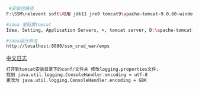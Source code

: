 

```sh
 #安装包路径
F:\SSM\relevent soft\可用 jdk11 jre9 tomcat9\apache-tomcat-9.0.60-windows-x64.zip

#idea 里配置tomcat
Idea, Setting, Application Servers, +, tomcat server, D:\apache-tomcat-9.0.60

#idea运行测试
http://localhost:8080/ssm_crud_war/emps


```



[中文日志](https://www.cnblogs.com/miamianfighting/p/14061074.html)

```sh
打开到tomcat安装目录下的conf/文件夹 修改logging.properties文件，
找到 java.util.logging.ConsoleHandler.encoding = utf-8
更改为 java.util.logging.ConsoleHandler.encoding = GBK
```



